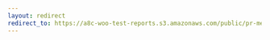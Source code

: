 ```yaml
---
layout: redirect
redirect_to: https://a8c-woo-test-reports.s3.amazonaws.com/public/pr-merge/44583/api/index.html
---
```

